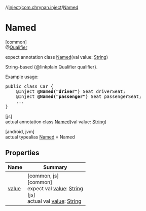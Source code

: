 //[inject](../../../index.md)/[com.chrynan.inject](../index.md)/[Named](index.md)

# Named

[common]\
@[Qualifier](../-qualifier/index.md)

expect annotation class [Named](index.md)(val value: [String](https://kotlinlang.org/api/latest/jvm/stdlib/kotlin/-string/index.html))

String-based {@linkplain Qualifier qualifier}.

<p>Example usage:<pre>
public class Car {
    &#064;Inject <b>@Named("driver")</b> Seat driverSeat;
    &#064;Inject <b>@Named("passenger")</b> Seat passengerSeat;
    ...
}</pre>

[js]\
actual annotation class [Named](index.md)(val value: [String](https://kotlinlang.org/api/latest/jvm/stdlib/kotlin/-string/index.html))

[android, jvm]\
actual typealias [Named](index.md) = Named

## Properties

| Name | Summary |
|---|---|
| [value](value.md) | [common, js]<br>[common]<br>expect val [value](value.md): [String](https://kotlinlang.org/api/latest/jvm/stdlib/kotlin/-string/index.html)<br>[js]<br>actual val [value](value.md): [String](https://kotlinlang.org/api/latest/jvm/stdlib/kotlin/-string/index.html) |
